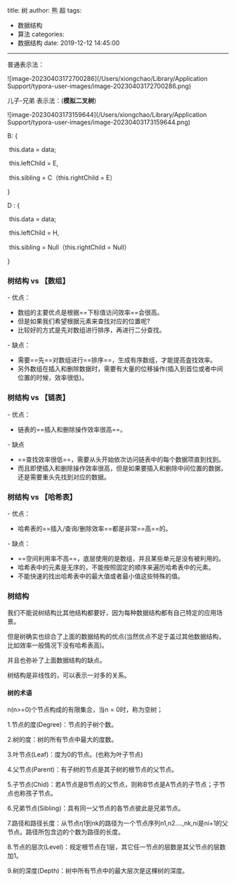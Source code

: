 title: 树
author: 熊 超
tags:
  - 数据结构
  - 算法
categories:
  - 数据结构
date: 2019-12-12 14:45:00
---
<!-- more --> 

普通表示法：

![image-20230403172700286](/Users/xiongchao/Library/Application Support/typora-user-images/image-20230403172700286.png)

儿子-兄弟 表示法：(**模拟二叉树**)

![image-20230403173159644](/Users/xiongchao/Library/Application Support/typora-user-images/image-20230403173159644.png)

B: {

​	this.data = data;

​	this.leftChild = E,

​	this.sibling = C（this.rightChild = E）

}

D : {

​	this.data = data;

​	this.leftChild = H,

​	this.sibling = Null（this.rightChild = Null）

}



### 树结构 vs 【数组】

\- 优点：

- 数组的主要优点是根据==下标值访问效率==会很高。
- 但是如果我们希望根据元素来查找对应的位置呢?
- 比较好的方式是先对数组进行排序，再进行二分查找。



\- 缺点：

- 需要==先==对数组进行==排序==，生成有序数组，才能提高査找效率。
- 另外数组在插入和删除数据时，需要有大量的位移操作(插入到首位或者中间位置的时候，效率很低)。





### 树结构 vs 【链表】

\- 优点：

- 链表的==插入和删除操作效率很高==。



\- 缺点

- ==查找效率很低==，需要从头开始依次访问链表中的每个数据项直到找到。
- 而且即使插入和删除操作效率很高，但是如果要插入和删除中间位置的数据，还是需要重头先找到对应的数据。



### 树结构 vs 【哈希表】

\- 优点：

- 哈希表的==插入/查询/删除效率==都是非常==高==的。



\- 缺点：

- ==空间利用率不高==，底层使用的是数组，并且某些单元是没有被利用的。
- 哈希表中的元素是无序的，不能按照固定的顺序来遍历哈希表中的元素。
- 不能快速的找出哈希表中的最大值或者最小值这些特殊的值。



### 树结构

我们不能说树结构比其他结构都要好，因为每种数据结构都有自己特定的应用场景。

但是树确实也综合了上面的数据结构的优点(当然优点不足于盖过其他数据结构，比如效率一般情况下没有哈希表高)。

并且也弥补了上面数据结构的缺点。

树结构是非线性的，可以表示一对多的关系。



#### 树的术语

n(n>=0)个节点构成的有限集合，当n = 0时，称为空树；



1.节点的度(Degree)：节点的子树个数。

2.树的度：树的所有节点中最大的度数。

3.叶节点(Leaf)：度为0的节点。(也称为叶子节点)

4.父节点(Parent)：有子树的节点是其子树的根节点的父节点。

5.子节点(Chid)：若A节点是B节点的父节点，则称B节点是A节点的子节点；子节点也称孩子节点。

6.兄弟节点(Sibling)：具有同一父节点的各节点彼此是兄弟节点。

7.路径和路径长度：从节点η1到nk的路径为一个节点序列n1,n2….,nk,ni是ni+1的父节点。路径所包含边的个数为路径的长度。

8.节点的层次(Level)：规定根节点在1层，其它任一节点的层数是其父节点的层数加1。

9.树的深度(Depth)：树中所有节点中的最大层次是这棵树的深度。



